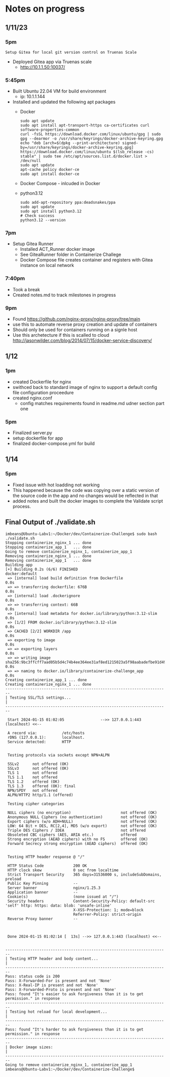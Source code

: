 # Notes on progress

## 1/11/23

### 5pm
    Setup Gitea for local git version control on Truenas Scale
 - Deployed Gitea app via Truenas scale
    - http://10.1.1.50:10037/

### 5:45pm  
   - Built Ubuntu 22.04 VM for build environment
     -  ip: 10.1.1.144
   - Installed and updated the following apt packages
       - Docker

            ```Text
            sudo apt update
            sudo apt install apt-transport-https ca-certificates curl software-properties-common
            curl -fsSL https://download.docker.com/linux/ubuntu/gpg | sudo gpg --dearmor -o /usr/share/keyrings/docker-archive-keyring.gpg
            echo "deb [arch=$(dpkg --print-architecture) signed-by=/usr/share/keyrings/docker-archive-keyring.gpg] https://download.docker.com/linux/ubuntu $(lsb_release -cs) stable" | sudo tee /etc/apt/sources.list.d/docker.list > /dev/null
            sudo apt update
            apt-cache policy docker-ce
            sudo apt install docker-ce
            ```

        - Docker Compose - inlcuded in Docker            
        - python3.12
            ```Text
            sudo add-apt-repository ppa:deadsnakes/ppa
            sudo apt update
            sudo apt install python3.12
            # Check success
            python3.12 --version
            ```
### 7pm
 - Setup Gitea Runner
    - Installed ACT_Runner docker image
    - See GiteaRunner folder in Containerize Challege
    - Docker Compose file creates container and registers with Gitea instance on local network

### 7:40pm
- Took a break
- Created notes.md to track milestones in progress

### 9pm
- Found https://github.com/nginx-proxy/nginx-proxy/tree/main
- use this to automate reverse proxy creation and update of containers
- Should only be used for containers running on a signle host
- Use this archetecture if this is scalled to cloud http://jasonwilder.com/blog/2014/07/15/docker-service-discovery/


## 1/12

### 1pm
- created Dockerfile for nginx
- swithced back to standard image of nginx to support a default config file configuration proceedure
- created nginx.conf 
    - config matches requirements found in readme.md udner section part one 

### 5pm
- Finalized server.py
- setup dockerfile for app
- finalized docker-compose.yml for build

## 1/14

### 5pm
- Fixed issue with hot loadding not working
- This happened because the code was copying over a static version of the source code in the app and no changes would be reflected in that
- added notes and built the docker images to complete the Validate script process.

## Final Output of ./validate.sh
```
imbeans@Ubuntu-Labv1:~/Docker/dev/Containerize-Challenge$ sudo bash ./validate.sh
Stopping containerize_nginx_1 ... done
Stopping containerize_app_1   ... done
Going to remove containerize_nginx_1, containerize_app_1
Removing containerize_nginx_1 ... done
Removing containerize_app_1   ... done
Building app
[+] Building 0.2s (6/6) FINISHED                                                                                                                                            docker:default
 => [internal] load build definition from Dockerfile                                                                                                                                  0.0s
 => => transferring dockerfile: 676B                                                                                                                                                  0.0s
 => [internal] load .dockerignore                                                                                                                                                     0.0s
 => => transferring context: 66B                                                                                                                                                      0.0s
 => [internal] load metadata for docker.io/library/python:3.12-slim                                                                                                                   0.0s
 => [1/2] FROM docker.io/library/python:3.12-slim                                                                                                                                     0.0s
 => CACHED [2/2] WORKDIR /app                                                                                                                                                         0.0s
 => exporting to image                                                                                                                                                                0.0s
 => => exporting layers                                                                                                                                                               0.0s
 => => writing image sha256:9bc3ffcff7aad05b5d4c74b4ee364ee31af8ed1215023a5f98aabadefbe91d49                                                                                          0.0s
 => => naming to docker.io/library/containerize-challenge_app                                                                                                                         0.0s
Creating containerize_app_1 ... done
Creating containerize_nginx_1 ... done
------------------------------------------------------------------------
| Testing SSL/TLS settings...                                          |
------------------------------------------------------------------------

 Start 2024-01-15 01:02:05                -->> 127.0.0.1:443 (localhost) <<--

 A record via:           /etc/hosts
 rDNS (127.0.0.1):       localhost.
 Service detected:       HTTP


 Testing protocols via sockets except NPN+ALPN

 SSLv2      not offered (OK)
 SSLv3      not offered (OK)
 TLS 1      not offered
 TLS 1.1    not offered
 TLS 1.2    offered (OK)
 TLS 1.3    offered (OK): final
 NPN/SPDY   not offered
 ALPN/HTTP2 http/1.1 (offered)

 Testing cipher categories

 NULL ciphers (no encryption)                      not offered (OK)
 Anonymous NULL Ciphers (no authentication)        not offered (OK)
 Export ciphers (w/o ADH+NULL)                     not offered (OK)
 LOW: 64 Bit + DES, RC[2,4], MD5 (w/o export)      not offered (OK)
 Triple DES Ciphers / IDEA                         not offered
 Obsoleted CBC ciphers (AES, ARIA etc.)            offered
 Strong encryption (AEAD ciphers) with no FS       offered (OK)
 Forward Secrecy strong encryption (AEAD ciphers)  offered (OK)


 Testing HTTP header response @ "/"

 HTTP Status Code             200 OK
 HTTP clock skew              0 sec from localtime
 Strict Transport Security    365 days=31536000 s, includeSubDomains, preload
 Public Key Pinning           --
 Server banner                nginx/1.25.3
 Application banner           --
 Cookie(s)                    (none issued at "/")
 Security headers             Content-Security-Policy: default-src 'self' http: https: data: blob: 'unsafe-inline'
                              X-XSS-Protection: 1; mode=block
                              Referrer-Policy: strict-origin
 Reverse Proxy banner         --



 Done 2024-01-15 01:02:14 [  13s] -->> 127.0.0.1:443 (localhost) <<--


------------------------------------------------------------------------
| Testing HTTP header and body content...                              |
------------------------------------------------------------------------
Pass: status code is 200
Pass: X-Forwarded-For is present and not 'None'
Pass: X-Real-IP is present and not 'None'
Pass: X-Forwarded-Proto is present and not 'None'
Pass: found "It's easier to ask forgiveness than it is to get permission." in response
------------------------------------------------------------------------
| Testing hot reload for local development...                          |
------------------------------------------------------------------------
Pass: found "It's harder to ask forgiveness than it is to get permission." in response
------------------------------------------------------------------------
| Docker image sizes:                                                  |
------------------------------------------------------------------------
Going to remove containerize_nginx_1, containerize_app_1
imbeans@Ubuntu-Labv1:~/Docker/dev/Containerize-Challenge$ 
```

